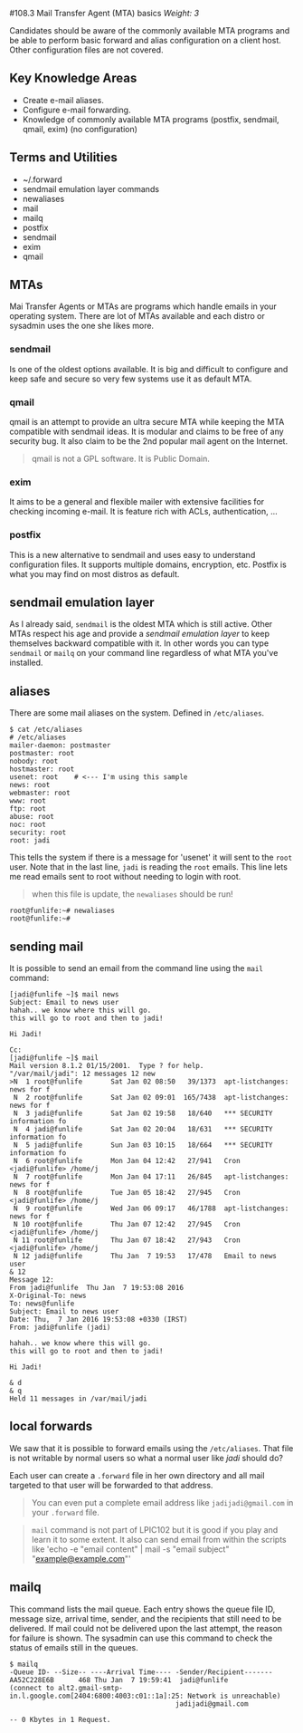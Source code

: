 #108.3 Mail Transfer Agent (MTA) basics
*Weight: 3*

Candidates should be aware of the commonly available MTA programs and be able to perform basic forward and alias configuration on a client host. Other configuration files are not covered.

## Key Knowledge Areas
- Create e-mail aliases.
- Configure e-mail forwarding.
- Knowledge of commonly available MTA programs (postfix, sendmail, qmail, exim) (no configuration)

## Terms and Utilities
- ~/.forward
- sendmail emulation layer commands
- newaliases
- mail
- mailq
- postfix
- sendmail
- exim
- qmail

## MTAs
Mai Transfer Agents or MTAs are programs which handle emails in your operating system. There are lot of MTAs available and each distro or sysadmin uses the one she likes more.

### sendmail
Is one of the oldest options available. It is big and difficult to configure and keep safe and secure so very few systems use it as default MTA.

### qmail
qmail is an attempt to provide an ultra secure MTA while keeping the MTA compatible with sendmail ideas. It is modular and claims to be free of any security bug. It also claim to be the 2nd popular mail agent on the Internet.

> qmail is not a GPL software. It is Public Domain.

### exim
It aims to be a general and flexible mailer with extensive facilities for checking incoming e-mail. It is feature rich with ACLs, authentication, ...

### postfix
This is a new alternative to sendmail and uses easy to understand configuration files. It supports multiple domains, encryption, etc. Postfix is what you may find on most distros as default.

## sendmail emulation layer
As I already said, `sendmail` is the oldest MTA which is still active. Other MTAs respect his age and provide a *sendmail emulation layer* to keep themselves backward compatible with it. In other words you can type `sendmail` or `mailq` on your command line regardless of what MTA you've installed.

## aliases
There are some mail aliases on the system. Defined in `/etc/aliases`.

````
$ cat /etc/aliases
# /etc/aliases
mailer-daemon: postmaster
postmaster: root
nobody: root
hostmaster: root
usenet: root    # <--- I'm using this sample
news: root
webmaster: root
www: root
ftp: root
abuse: root
noc: root
security: root
root: jadi
````

This tells the system if there is a message for 'usenet' it will sent to the `root` user. Note that in the last line, `jadi` is reading the `root` emails. This line lets me read emails sent to root without needing 
to login with root.

> when this file is update, the `newaliases` should be run!

````
root@funlife:~# newaliases 
root@funlife:~# 
````

## sending mail
It is possible to send an email from the command line using the `mail` command:

````
[jadi@funlife ~]$ mail news
Subject: Email to news user
hahah.. we know where this will go. 
this will go to root and then to jadi! 

Hi Jadi!

Cc: 
[jadi@funlife ~]$ mail
Mail version 8.1.2 01/15/2001.  Type ? for help.
"/var/mail/jadi": 12 messages 12 new
>N  1 root@funlife       Sat Jan 02 08:50   39/1373  apt-listchanges: news for f
 N  2 root@funlife       Sat Jan 02 09:01  165/7438  apt-listchanges: news for f
 N  3 jadi@funlife       Sat Jan 02 19:58   18/640   *** SECURITY information fo
 N  4 jadi@funlife       Sat Jan 02 20:04   18/631   *** SECURITY information fo
 N  5 jadi@funlife       Sun Jan 03 10:15   18/664   *** SECURITY information fo
 N  6 root@funlife       Mon Jan 04 12:42   27/941   Cron <jadi@funlife> /home/j
 N  7 root@funlife       Mon Jan 04 17:11   26/845   apt-listchanges: news for f
 N  8 root@funlife       Tue Jan 05 18:42   27/945   Cron <jadi@funlife> /home/j
 N  9 root@funlife       Wed Jan 06 09:17   46/1788  apt-listchanges: news for f
 N 10 root@funlife       Thu Jan 07 12:42   27/945   Cron <jadi@funlife> /home/j
 N 11 root@funlife       Thu Jan 07 18:42   27/943   Cron <jadi@funlife> /home/j
 N 12 jadi@funlife       Thu Jan  7 19:53   17/478   Email to news user
& 12
Message 12:
From jadi@funlife  Thu Jan  7 19:53:08 2016
X-Original-To: news
To: news@funlife
Subject: Email to news user
Date: Thu,  7 Jan 2016 19:53:08 +0330 (IRST)
From: jadi@funlife (jadi)

hahah.. we know where this will go. 
this will go to root and then to jadi! 

Hi Jadi!

& d
& q
Held 11 messages in /var/mail/jadi
````

## local forwards
We saw that it is possible to forward emails using the `/etc/aliases`. That file is not writable by normal users so what a normal user like *jadi* should do?

Each user can create a `.forward` file in her own directory and all mail targeted to that user will be forwarded to that address.

> You can even put a complete email address like `jadijadi@gmail.com` in your `.forward` file.

> `mail` command is not part of LPIC102 but it is good if you play and learn it to some extent. It also can send email from within the scripts like 'echo -e "email content" | mail -s "email subject" "example@example.com"'

## mailq
This command lists the mail queue. Each entry shows the queue file ID, message size, arrival time, sender, and the recipients that still need to be delivered. If mail could not be delivered upon the last attempt, the reason for failure is shown. The sysadmin can use this command to check the status of emails still in the queues.

````
$ mailq
-Queue ID- --Size-- ----Arrival Time---- -Sender/Recipient-------
AA52C228E6B      468 Thu Jan  7 19:59:41  jadi@funlife
(connect to alt2.gmail-smtp-in.l.google.com[2404:6800:4003:c01::1a]:25: Network is unreachable)
                                         jadijadi@gmail.com

-- 0 Kbytes in 1 Request.
````
